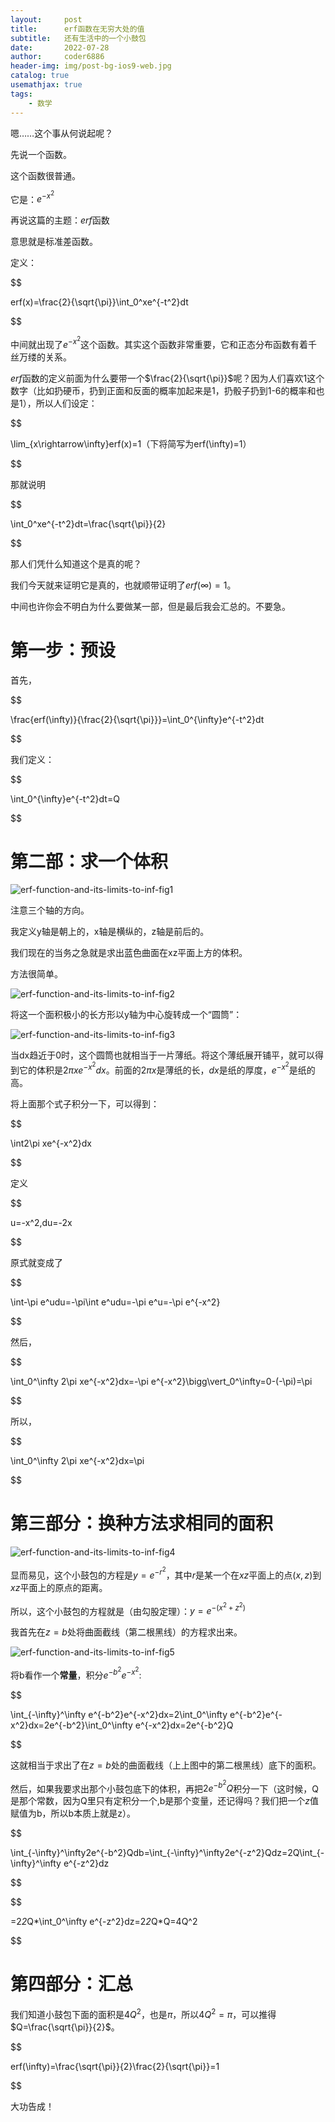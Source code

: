 ```yaml
---
layout:     post
title:      erf函数在无穷大处的值
subtitle:   还有生活中的一个小鼓包
date:       2022-07-28
author:     coder6886
header-img: img/post-bg-ios9-web.jpg
catalog: true
usemathjax: true
tags:
    - 数学
---
```

嗯……这个事从何说起呢？

先说一个函数。

这个函数很普通。

它是：$e^{-x^2}$

再说这篇的主题：$erf$函数

意思就是标准差函数。

定义：

$$

erf(x)=\frac{2}{\sqrt{\pi}}\int_0^xe^{-t^2}dt

$$

中间就出现了$e^{-x^2}$这个函数。其实这个函数非常重要，它和正态分布函数有着千丝万缕的关系。

$erf$函数的定义前面为什么要带一个$\frac{2}{\sqrt{\pi}}$呢？因为人们喜欢1这个数字（比如扔硬币，扔到正面和反面的概率加起来是1，扔骰子扔到1-6的概率和也是1），所以人们设定：

$$

\lim_{x\rightarrow\infty}erf(x)=1（下将简写为erf(\infty)=1）

$$

那就说明

$$

\int_0^xe^{-t^2}dt=\frac{\sqrt{\pi}}{2}

$$

那人们凭什么知道这个是真的呢？

我们今天就来证明它是真的，也就顺带证明了$erf(\infty)=1$。

中间也许你会不明白为什么要做某一部，但是最后我会汇总的。不要急。

# 第一步：预设

首先，

$$

\frac{erf(\infty)}{\frac{2}{\sqrt{\pi}}}=\int_0^{\infty}e^{-t^2}dt

$$

我们定义：

$$

\int_0^{\infty}e^{-t^2}dt=Q

$$

# 第二部：求一个体积

![erf-function-and-its-limits-to-inf-fig1](/img/erf-function-and-its-limits-to-inf-fig1.png)

注意三个轴的方向。

我定义y轴是朝上的，x轴是横纵的，z轴是前后的。

我们现在的当务之急就是求出蓝色曲面在xz平面上方的体积。

方法很简单。

![erf-function-and-its-limits-to-inf-fig2](/img/erf-function-and-its-limits-to-inf-fig2.png)

将这一个面积极小的长方形以y轴为中心旋转成一个“圆筒”：

![erf-function-and-its-limits-to-inf-fig3](/img/erf-function-and-its-limits-to-inf-fig3.png)

当dx趋近于0时，这个圆筒也就相当于一片薄纸。将这个薄纸展开铺平，就可以得到它的体积是$2\pi xe^{-x^2}dx$。前面的$2\pi x$是薄纸的长，$dx$是纸的厚度，$e^{-x^2}$是纸的高。

将上面那个式子积分一下，可以得到：

$$

\int2\pi xe^{-x^2}dx

$$

定义

$$

u=-x^2,du=-2x

$$

原式就变成了

$$

\int-\pi e^udu=-\pi\int e^udu=-\pi e^u=-\pi e^{-x^2}

$$

然后，

$$

\int_0^\infty 2\pi xe^{-x^2}dx=-\pi e^{-x^2}\bigg\vert_0^\infty=0-(-\pi)=\pi

$$

所以，

$$

\int_0^\infty 2\pi xe^{-x^2}dx=\pi

$$

# 第三部分：换种方法求相同的面积

![erf-function-and-its-limits-to-inf-fig4](/img/erf-function-and-its-limits-to-inf-fig4.png)


显而易见，这个小鼓包的方程是$y=e^{-r^2}$，其中$r$是某一个在$xz$平面上的点$(x,z)$到$xz$平面上的原点的距离。

所以，这个小鼓包的方程就是（由勾股定理）：$y=e^{-(x^2+z^2)}$

我首先在$z=b$处将曲面截线（第二根黑线）的方程求出来。

![erf-function-and-its-limits-to-inf-fig5](/img/erf-function-and-its-limits-to-inf-fig5.png)

将b看作一个**常量**，积分$e^{-b^2}e^{-x^2}$:

$$

\int_{-\infty}^\infty e^{-b^2}e^{-x^2}dx=2\int_0^\infty e^{-b^2}e^{-x^2}dx=2e^{-b^2}\int_0^\infty e^{-x^2}dx=2e^{-b^2}Q

$$

这就相当于求出了在$z=b$处的曲面截线（上上图中的第二根黑线）底下的面积。

然后，如果我要求出那个小鼓包底下的体积，再把$2e^{-b^2}Q$积分一下（这时候，Q是那个常数，因为Q里只有定积分一个,b是那个变量，还记得吗？我们把一个$z$值赋值为b，所以b本质上就是z）。

$$

\int_{-\infty}^\infty2e^{-b^2}Qdb=\int_{-\infty}^\infty2e^{-z^2}Qdz=2Q\int_{-\infty}^\infty e^{-z^2}dz

$$

$$

=2*2*Q*\int_0^\infty e^{-z^2}dz=2*2*Q*Q=4Q^2

$$

# 第四部分：汇总

我们知道小鼓包下面的面积是$4Q^2$，也是$\pi$，所以$4Q^2=\pi$，可以推得$Q=\frac{\sqrt{\pi}}{2}$。

$$

erf(\infty)=\frac{\sqrt{\pi}}{2}\frac{2}{\sqrt{\pi}}=1

$$

大功告成！